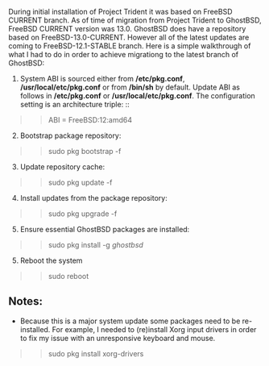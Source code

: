 During initial installation of Project Trident it was based on FreeBSD CURRENT branch. As of time of migration from Project Trident to GhostBSD, FreeBSD CURRENT version was 13.0. GhostBSD does have a repository based on FreeBSD-13.0-CURRENT. However all of the latest updates are coming to FreeBSD-12.1-STABLE branch. Here is a simple walkthrough of what I had to do in order to achieve migrationg to the latest branch of GhostBSD:

1. System ABI is sourced either from **/etc/pkg.conf**, **/usr/local/etc/pkg.conf** or from **/bin/sh** by default. Update ABI as follows in **/etc/pkg.conf** or **/usr/local/etc/pkg.conf**. The configuration setting is an architecture triple: <OS name>:<OS version>:<machine architecture>
>> ABI = FreeBSD:12:amd64
2. Bootstrap package repository:
>> sudo pkg bootstrap -f
3. Update repository cache:
>> sudo pkg update -f
4. Install updates from the package repository:
>> sudo pkg upgrade -f
5. Ensure essential GhostBSD packages are installed:
>> sudo pkg install -g *ghostbsd*
5. Reboot the system
>> sudo reboot

## Notes:
- Because this is a major system update some packages need to be re-installed. For example, I needed to (re)install Xorg input drivers in order to fix my issue with an unresponsive keyboard and mouse.
>> sudo pkg install xorg-drivers
